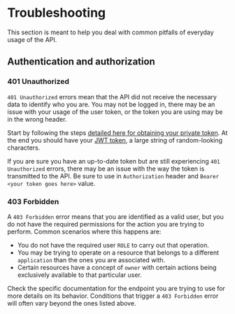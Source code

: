 # Troubleshooting

This section is meant to help you deal with common pitfalls of everyday usage of the API.

## Authentication and authorization 

### 401 Unauthorized

`401 Unauthorized` errors mean that the API did not receive the necessary data to identify who you are. You may not be logged in, there may be an issue with your usage of the user token, or the token you are using may be in the wrong header.

Start by following the steps [detailed here for obtaining your private token](#how-to-generate-your-private-token). At the end you should have your [JWT token](https://en.wikipedia.org/wiki/JSON_Web_Token), a large string of random-looking characters.

If you are sure you have an up-to-date token but are still experiencing `401 Unauthorized` errors, there may be an issue with the way the token is transmitted to the API. Be sure to use in `Authorization` header and `Bearer <your token goes here>` value.


### 403 Forbidden

A `403 Forbidden` error means that you are identified as a valid user, but you do not have the required permissions for the action you are trying to perform. Common scenarios where this happens are:
- You do not have the required user `ROLE` to carry out that operation.
- You may be trying to operate on a resource that belongs to a different `application` than the ones you are associated with.
- Certain resources have a concept of `owner` with certain actions being exclusively available to that particular user.

Check the specific documentation for the endpoint you are trying to use for more details on its behavior. Conditions that trigger a `403 Forbidden` error will often vary beyond the ones listed above.
